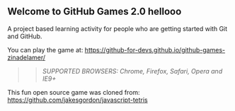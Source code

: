 ## Welcome to GitHub Games 2.0 hellooo

A project based learning activity for people who are getting started with Git and GitHub.

You can play the game at: https://github-for-devs.github.io/github-games-zinadelamer/

>> _*SUPPORTED BROWSERS*: Chrome, Firefox, Safari, Opera and IE9+_

This fun open source game was cloned from: https://github.com/jakesgordon/javascript-tetris
